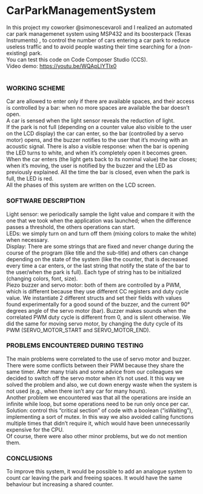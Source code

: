 # CarParkManagementSystem
In this project my coworker @simonescevaroli and I realized an automated car park managemenet system using MSP432 and its boosterpack (Texas Instruments) , to control the number of cars entering a car park to reduce useless traffic and to avoid people wasting their time searching for a (non-existing) park.<br>
You can test this code on Code Composer Studio (CCS).<br>
Video demo: https://youtu.be/WQApLIYTIx0 <br><br>

### **WORKING SCHEME**
Car are allowed to enter only if there are available spaces, and their access is controlled by a bar: when no more spaces are available the bar doesn’t open.<br>
A car is sensed when the light sensor reveals the reduction of light.<br>
If the park is not full (depending on a counter value also visible to the user on the LCD display) the car can enter, so the bar (controlled by a servo motor) opens, and the buzzer notifies to the user that it’s moving with an acoustic signal. There is also a visible response: when the bar is opening the LED turns to white, and when it’s completely open it becomes green.<br>
When the car enters (the light gets back to its nominal value) the bar closes; when it’s moving, the user is notified by the buzzer and the LED as previously explained.
All the time the bar is closed, even when the park is full, the LED is red.<br>
All the phases of this system are written on the LCD screen.<br>

### **SOFTWARE DESCRIPTION**
Light sensor: we periodically sample the light value and compare it with the one that we took when the application was launched; when the difference passes a threshold, the others operations can start.<br>
LEDs: we simply turn on and turn off them (mixing colors to make the white) when necessary.<br>
Display: There are some strings that are fixed and never change during the course of the program (like title and the sub-title) and others can change depending on the state of the system (like the counter, that is decreased every time a car enters, or the last string that notify the state of the bar to the user/when the park is full). Each type of string has to be initialized (changing colors, font, size).<br>
Piezo buzzer and servo motor: both of them are controlled by a PWM, which is different because they use different CC registers and duty cycle value. We instantiate 2 different structs and set their fields with values found experimentally for a good sound of the buzzer, and the current 90° degrees angle of the servo motor (bar). Buzzer makes sounds when the correlated PWM duty cycle is different from 0, and is silent otherwise. We did the same for moving servo motor, by changing the duty cycle of its PWM (SERVO_MOTOR_START and SERVO_MOTOR_END).<br>

### **PROBLEMS ENCOUNTERED DURING TESTING**
The main problems were correlated to the use of servo motor and buzzer. There were some conflicts between their PWM because they share the same timer. After many trials and some advice from our colleagues we decided to switch off the servo motor when it’s not used. It this way we solved the problem and also, we cut down energy waste when the system is not used (e.g., when there isn’t any car for many hours).<br>
Another problem we encountered was that all the operations are inside an infinite while loop, but some operations need to be run only once per car. Solution: control this “critical section” of code with a boolean (“isWaiting”), implementing a sort of mutex. In this way we also avoided calling functions multiple times that didn’t require it, which would have been unnecessarily expensive for the CPU.<br>
Of course, there were also other minor problems, but we do not mention them.<br>

### **CONCLUSIONS**
To improve this system, it would be possible to add an analogue system to count car leaving the park and freeing spaces. It would have the same behaviour but increasing a shared counter.<br>
